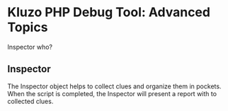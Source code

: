 # Kluzo PHP Debug Tool: Advanced Topics

Inspector who?

## Inspector

The Inspector object helps to collect clues and organize them in pockets. When
the script is completed, the Inspector will present a report with to collected
clues.

